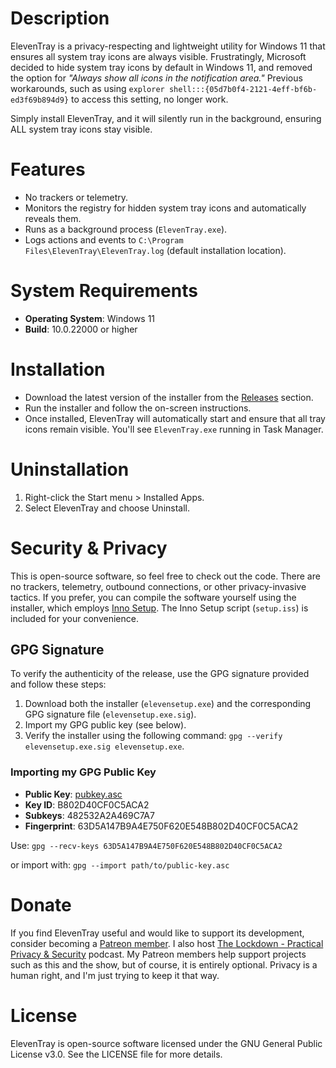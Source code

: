 # Description
ElevenTray is a privacy-respecting and lightweight utility for Windows 11 that ensures all system tray icons are always visible. Frustratingly, Microsoft decided to hide system tray icons by default in Windows 11, and removed the option for *"Always show all icons in the notification area."* Previous workarounds, such as using `explorer shell:::{05d7b0f4-2121-4eff-bf6b-ed3f69b894d9}` to access this setting, no longer work.

Simply install ElevenTray, and it will silently run in the background, ensuring ALL system tray icons stay visible.

# Features
* No trackers or telemetry.
* Monitors the registry for hidden system tray icons and automatically reveals them.
* Runs as a background process (`ElevenTray.exe`).
* Logs actions and events to `C:\Program Files\ElevenTray\ElevenTray.log` (default installation location).

# System Requirements
* **Operating System**: Windows 11
* **Build**: 10.0.22000 or higher

# Installation
* Download the latest version of the installer from the [Releases](https://github.com/locksec/eleventray/releases) section.
* Run the installer and follow the on-screen instructions.
* Once installed, ElevenTray will automatically start and ensure that all tray icons remain visible. You'll see `ElevenTray.exe` running in Task Manager.

# Uninstallation
1. Right-click the Start menu > Installed Apps.
2. Select ElevenTray and choose Uninstall.

# Security & Privacy
This is open-source software, so feel free to check out the code. There are no trackers, telemetry, outbound connections, or other privacy-invasive tactics. If you prefer, you can compile the software yourself using the installer, which employs [Inno Setup](https://jrsoftware.org/isinfo.php). The Inno Setup script (`setup.iss`) is included for your convenience.

## GPG Signature
To verify the authenticity of the release, use the GPG signature provided and follow these steps:

1. Download both the installer (`elevensetup.exe`) and the corresponding GPG signature file (`elevensetup.exe.sig`).
2. Import my GPG public key (see below).
3. Verify the installer using the following command: `gpg --verify elevensetup.exe.sig elevensetup.exe`.

### Importing my GPG Public Key
* **Public Key**: [pubkey.asc](https://lockdown.media/gpg/pubkey.asc)
* **Key ID**: B802D40CF0C5ACA2
* **Subkeys**: 482532A2A469C7A7
* **Fingerprint**: 63D5A147B9A4E750F620E548B802D40CF0C5ACA2

Use: `gpg --recv-keys 63D5A147B9A4E750F620E548B802D40CF0C5ACA2`

or import with: `gpg --import path/to/public-key.asc`

# Donate
If you find ElevenTray useful and would like to support its development, consider becoming a [Patreon member](https://www.patreon.com/TheLockdown). I also host [The Lockdown - Practical Privacy & Security](https://lockdown.media/podcast/) podcast. My Patreon members help support projects such as this and the show, but of course, it is entirely optional. Privacy is a human right, and I'm just trying to keep it that way.

# License
ElevenTray is open-source software licensed under the GNU General Public License v3.0. See the LICENSE file for more details.